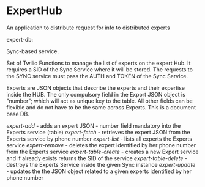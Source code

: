 # ExpertHub
An application to distribute request for info to distributed experts

expert-db:

Sync-based service. 

Set of Twilio Functions to manage the list of experts on the expert Hub. 
It requires a SID of the Sync Service where it will be stored. The requests to the SYNC service must pass the AUTH and TOKEN of the Sync Service.

Experts are JSON objects that describe the experts and their expertise inside the HUB.
The only compulsory field in the Export JSON object is "number"; which will act as unique key to the table.
All other fields can be flexible and do not have to be the same across Experts. This is a document base DB.

*expert-add*	- adds an expert JSON - number field mandatory into the Experts service (table)
*expert-fetch*	- retrieves the expert JSON from the Experts service by  phone number
*expert-list*	- lists all experts the Experts service
*expert-remove*	- deletes the expert identified by her phone number from the Experts service
*expert-table-create*	- creates a new Expert service and if already exists returns the SID of the service
*expert-table-delete*	- destroys the Experts Service inside the given Sync instance
*expert-update* - updates the the JSON object related to a given experts identified by her phone number
